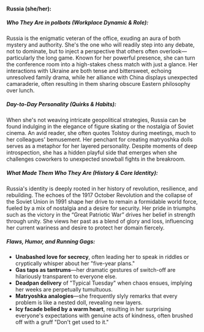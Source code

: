 #### Russia (she/her):  

##### Who They Are in *polbots* (Workplace Dynamic & Role):  
Russia is the enigmatic veteran of the office, exuding an aura of both mystery and authority. She's the one who will readily step into any debate, not to dominate, but to inject a perspective that others often overlook—particularly the long game. Known for her powerful presence, she can turn the conference room into a high-stakes chess match with just a glance. Her interactions with Ukraine are both tense and bittersweet, echoing unresolved family drama, while her alliance with China displays unexpected camaraderie, often resulting in them sharing obscure Eastern philosophy over lunch.

##### Day-to-Day Personality (Quirks & Habits):  
When she's not weaving intricate geopolitical strategies, Russia can be found indulging in the elegance of figure skating or the nostalgia of Soviet cinema. An avid reader, she often quotes Tolstoy during meetings, much to her colleagues' bemusement. Her penchant for creating matryoshka dolls serves as a metaphor for her layered personality. Despite moments of deep introspection, she has a hidden playful side that emerges when she challenges coworkers to unexpected snowball fights in the breakroom.

##### What Made Them Who They Are (History & Core Identity):  
Russia's identity is deeply rooted in her history of revolution, resilience, and rebuilding. The echoes of the 1917 October Revolution and the collapse of the Soviet Union in 1991 shape her drive to remain a formidable world force, fueled by a mix of nostalgia and a desire for security. Her pride in triumphs such as the victory in the “Great Patriotic War” drives her belief in strength through unity. She views her past as a blend of glory and loss, influencing her current wariness and desire to protect her domain fiercely.

##### Flaws, Humor, and Running Gags:  
- **Unabashed love for secrecy**, often leading her to speak in riddles or cryptically whisper about her "five-year plans."  
- **Gas taps as tantrums**—her dramatic gestures of switch-off are hilariously transparent to everyone else.  
- **Deadpan delivery** of "Typical Tuesday" when chaos ensues, implying her weeks are perpetually tumultuous.  
- **Matryoshka analogies**—she frequently slyly remarks that every problem is like a nested doll, revealing new layers.  
- **Icy facade belied by a warm heart**, resulting in her surprising everyone's expectations with genuine acts of kindness, often brushed off with a gruff "Don't get used to it."